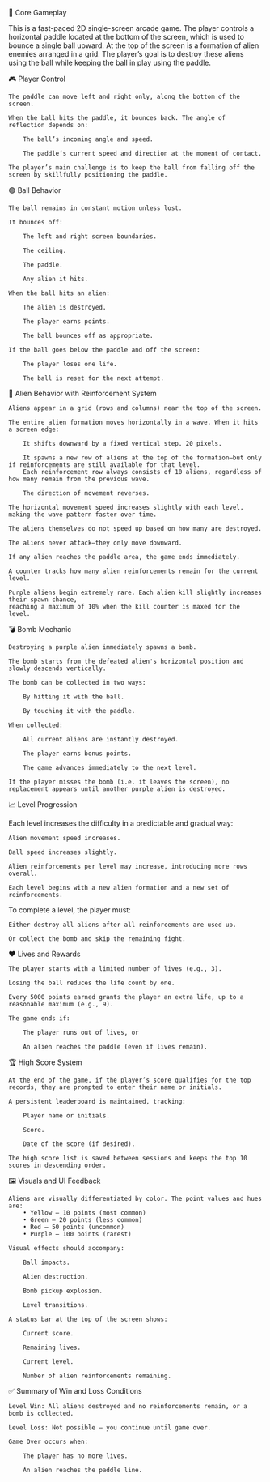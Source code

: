 🧩 Core Gameplay

This is a fast-paced 2D single-screen arcade game. The player controls a horizontal paddle located at the bottom of the screen, which is used to bounce a single ball upward. At the top of the screen is a formation of alien enemies arranged in a grid. The player’s goal is to destroy these aliens using the ball while keeping the ball in play using the paddle.

🎮 Player Control

    The paddle can move left and right only, along the bottom of the screen.

    When the ball hits the paddle, it bounces back. The angle of reflection depends on:

        The ball’s incoming angle and speed.

        The paddle’s current speed and direction at the moment of contact.

    The player’s main challenge is to keep the ball from falling off the screen by skillfully positioning the paddle.

🟢 Ball Behavior

    The ball remains in constant motion unless lost.

    It bounces off:

        The left and right screen boundaries.

        The ceiling.

        The paddle.

        Any alien it hits.

    When the ball hits an alien:

        The alien is destroyed.

        The player earns points.

        The ball bounces off as appropriate.

    If the ball goes below the paddle and off the screen:

        The player loses one life.

        The ball is reset for the next attempt.

👾 Alien Behavior with Reinforcement System

    Aliens appear in a grid (rows and columns) near the top of the screen.

    The entire alien formation moves horizontally in a wave. When it hits a screen edge:

        It shifts downward by a fixed vertical step. 20 pixels.

        It spawns a new row of aliens at the top of the formation—but only if reinforcements are still available for that level.
        Each reinforcement row always consists of 10 aliens, regardless of how many remain from the previous wave.

        The direction of movement reverses.

    The horizontal movement speed increases slightly with each level, making the wave pattern faster over time.

    The aliens themselves do not speed up based on how many are destroyed.

    The aliens never attack—they only move downward.

    If any alien reaches the paddle area, the game ends immediately.

    A counter tracks how many alien reinforcements remain for the current level.

    Purple aliens begin extremely rare. Each alien kill slightly increases their spawn chance,
    reaching a maximum of 10% when the kill counter is maxed for the level.

💣 Bomb Mechanic

    Destroying a purple alien immediately spawns a bomb.

    The bomb starts from the defeated alien's horizontal position and slowly descends vertically.

    The bomb can be collected in two ways:

        By hitting it with the ball.

        By touching it with the paddle.

    When collected:

        All current aliens are instantly destroyed.

        The player earns bonus points.

        The game advances immediately to the next level.

    If the player misses the bomb (i.e. it leaves the screen), no replacement appears until another purple alien is destroyed.

📈 Level Progression

Each level increases the difficulty in a predictable and gradual way:

    Alien movement speed increases.

    Ball speed increases slightly.

    Alien reinforcements per level may increase, introducing more rows overall.

    Each level begins with a new alien formation and a new set of reinforcements.

To complete a level, the player must:

    Either destroy all aliens after all reinforcements are used up.

    Or collect the bomb and skip the remaining fight.

❤️ Lives and Rewards

    The player starts with a limited number of lives (e.g., 3).

    Losing the ball reduces the life count by one.

    Every 5000 points earned grants the player an extra life, up to a reasonable maximum (e.g., 9).

    The game ends if:

        The player runs out of lives, or

        An alien reaches the paddle (even if lives remain).

🏆 High Score System

    At the end of the game, if the player’s score qualifies for the top records, they are prompted to enter their name or initials.

    A persistent leaderboard is maintained, tracking:

        Player name or initials.

        Score.

        Date of the score (if desired).

    The high score list is saved between sessions and keeps the top 10 scores in descending order.

🖼️ Visuals and UI Feedback

    Aliens are visually differentiated by color. The point values and hues are:
        • Yellow – 10 points (most common)
        • Green – 20 points (less common)
        • Red – 50 points (uncommon)
        • Purple – 100 points (rarest)

    Visual effects should accompany:

        Ball impacts.

        Alien destruction.

        Bomb pickup explosion.

        Level transitions.

    A status bar at the top of the screen shows:

        Current score.

        Remaining lives.

        Current level.

        Number of alien reinforcements remaining.

✅ Summary of Win and Loss Conditions

    Level Win: All aliens destroyed and no reinforcements remain, or a bomb is collected.

    Level Loss: Not possible — you continue until game over.

    Game Over occurs when:

        The player has no more lives.

        An alien reaches the paddle line.
